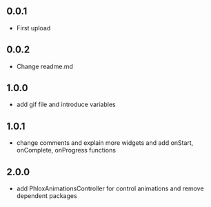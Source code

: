 ## 0.0.1

* First upload

## 0.0.2

* Change readme.md 

## 1.0.0

* add gif file and introduce variables

## 1.0.1

* change comments and explain more widgets and add onStart, onComplete, onProgress
functions
  
## 2.0.0

* add PhloxAnimationsController for control animations and remove dependent packages